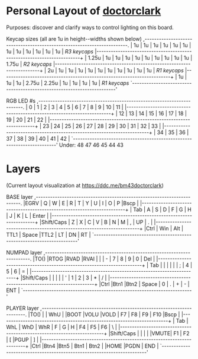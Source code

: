 # Personal Layout of [doctorclark](https://github.com/doctorclark)

Purposes: discover and clarify ways to control lighting on this board.

Keycap sizes (all are 1u in height--widths shown below)
,-----------------------------------------------------------------------.
| 1u  | 1u  | 1u  | 1u  | 1u  | 1u  | 1u  | 1u  | 1u  | 1u  | 1u  | 1u  | *R3 keycaps*
|-----------------------------------------------------------------------+
| 1.25u | 1u  | 1u  | 1u  | 1u  | 1u  | 1u  | 1u  | 1u  | 1u  |  1.75u  | *R2 keycaps*
|-----------------------------------------------------------------------+
|    2u     | 1u  | 1u  | 1u  | 1u  | 1u  | 1u  | 1u  | 1u  | 1u  | 1u  | *R1 keycaps*
|-----------------------------------------------------------------------+
| 1u  | 1u  | 1u  |      2.75u     |    2.25u   | 1u  | 1u  | 1u  | 1u  | *R1 keycaps*
`-----------------------------------------------------------------------'

RGB LED #s
,-----------------------------------------------------------------------.
|  0  |  1  |  2  |  3  |  4  |  5  |  6  |  7  |  8  |  9  | 10  | 11  |
|-----------------------------------------------------------------------+
|  12   | 13  | 14  | 15  | 16  | 17  | 18  | 19  | 20  | 21  |   22    |
|-----------------------------------------------------------------------+
|     23    | 24  | 25  | 26  | 27  | 28  | 29  | 30  | 31  | 32  | 33  |
|-----------------------------------------------------------------------+
| 34  | 35  | 36  |       37       |     38     | 39  | 40  | 41  | 42  |
`-----------------------------------------------------------------------'
Under:     48        47       46        45       44        43


# Layers
(Current layout visualization at https://ddc.me/bm43doctorclark)

BASE layer
,-----------------------------------------------------------------------.
|EGRV |  Q  |  W  |  E  |  R  |  T  |  Y  |  U  |  I  |  O  |  P  |Bscp |
|-----------------------------------------------------------------------+
| Tab   |  A  |  S  |  D  |  F  |  G  |  H  |  J  |  K  |  L  |  Enter  |
|-----------------------------------------------------------------------+
|Shift/Caps |  Z  |  X  |  C  |  V  |  B  |  N  |  M  |  ,  |  UP |  .  |
|-----------------------------------------------------------------------+
|Ctrl | Win | Alt |      TTL1     |    Space    |TTL2 | LT  |  DN | RT  |
`-----------------------------------------------------------------------'

NUMPAD layer
,-----------------------------------------------------------------------.
|TO() |RTOG |RVAD |RVAI |     |     |  -  |  7  |  8  |  9  |  0  | Del |
|-----------------------------------------------------------------------+
| Tab   |     |     |     |     |     |  ;  |  4  |  5  |  6  |    =    |
|-----------------------------------------------------------------------+
|Shift/Caps |     |     |     |     |  '  |  1  |  2  |  3  |  *  |  /  |
|-----------------------------------------------------------------------+
|Ctrl |Btn1 |Btn2 |  Space        |         0   |  .  |  +  |  -  | ENT |
`-----------------------------------------------------------------------'

PLAYER layer
,-----------------------------------------------------------------------.
|TO() |     | WhU |     |BOOT |VOLU |VOLD | F7  | F8  | F9  | F10 |Bscp |
|-----------------------------------------------------------------------+
| Tab   | WhL | WhD | WhR |  F  |  G  |  H  | F4  | F5  | F6  |     \   |
|-----------------------------------------------------------------------+
|Shift/Caps |     |     |     |     |VMUTE| F1  | F2  |  [  |PGUP |  ]  |
|-----------------------------------------------------------------------+
|Ctrl |Btn4 |Btn5 |     Btn1      |     Btn2    |     |HOME |PGDN | END |
`-----------------------------------------------------------------------'
